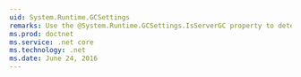 ```yaml
---
uid: System.Runtime.GCSettings
remarks: Use the @System.Runtime.GCSettings.IsServerGC property to determine whether server garbage collection is enabled for the current process.
ms.prod: doctnet
ms.service: .net core
ms.technology: .net
ms.date: June 24, 2016
---
```

      
